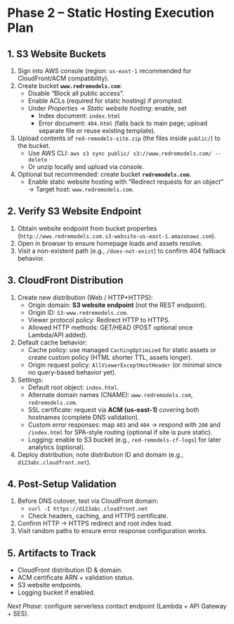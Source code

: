 # Phase 2 – Static Hosting Execution Plan

## 1. S3 Website Buckets
1. Sign into AWS console (region: `us-east-1` recommended for CloudFront/ACM compatibility).
2. Create bucket **`www.redremodels.com`**:
   - Disable “Block all public access”.
   - Enable ACLs (required for static hosting) if prompted.
   - Under *Properties* → *Static website hosting*: enable, set
     - Index document: `index.html`
     - Error document: `404.html` (falls back to main page; upload separate file or reuse existing template).
3. Upload contents of `red-remodels-site.zip` (the files inside `public/`) to the bucket.
   - Use AWS CLI: `aws s3 sync public/ s3://www.redremodels.com/ --delete`
   - Or unzip locally and upload via console.
4. Optional but recommended: create bucket **`redremodels.com`**.
   - Enable static website hosting with “Redirect requests for an object” → Target host: `www.redremodels.com`.

## 2. Verify S3 Website Endpoint
1. Obtain website endpoint from bucket properties (`http://www.redremodels.com.s3-website-us-east-1.amazonaws.com`).
2. Open in browser to ensure homepage loads and assets resolve.
3. Visit a non-existent path (e.g., `/does-not-exist`) to confirm 404 fallback behavior.

## 3. CloudFront Distribution
1. Create new distribution (Web / HTTP+HTTPS):
   - Origin domain: **S3 website endpoint** (not the REST endpoint).
   - Origin ID: `S3-www.redremodels.com`.
   - Viewer protocol policy: Redirect HTTP to HTTPS.
   - Allowed HTTP methods: GET/HEAD (POST optional once Lambda/API added).
2. Default cache behavior:
   - Cache policy: use managed `CachingOptimized` for static assets or create custom policy (HTML shorter TTL, assets longer).
   - Origin request policy: `AllViewerExceptHostHeader` (or minimal since no query-based behavior yet).
3. Settings:
   - Default root object: `index.html`.
   - Alternate domain names (CNAME): `www.redremodels.com`, `redremodels.com`.
   - SSL certificate: request via **ACM (us-east-1)** covering both hostnames (complete DNS validation).
   - Custom error responses: map `403` and `404` → respond with `200` and `/index.html` for SPA-style routing (optional if site is pure static).
   - Logging: enable to S3 bucket (e.g., `red-remodels-cf-logs`) for later analytics (optional).
4. Deploy distribution; note distribution ID and domain (e.g., `d123abc.cloudfront.net`).

## 4. Post-Setup Validation
1. Before DNS cutover, test via CloudFront domain:
   - `curl -I https://d123abc.cloudfront.net`
   - Check headers, caching, and HTTPS certificate.
2. Confirm HTTP → HTTPS redirect and root index load.
3. Visit random paths to ensure error response configuration works.

## 5. Artifacts to Track
- CloudFront distribution ID & domain.
- ACM certificate ARN + validation status.
- S3 website endpoints.
- Logging bucket if enabled.

_Next Phase_: configure serverless contact endpoint (Lambda + API Gateway + SES).

